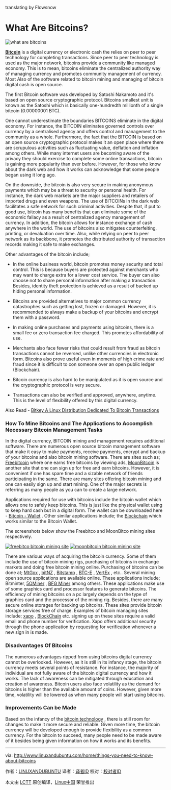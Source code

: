 translating by Flowsnow

What Are Bitcoins?
======

![what are bitcoins](http://www.linuxandubuntu.com/uploads/2/1/1/5/21152474/what-are-bitcoins_orig.jpg)

 **[Bitcoin][1]** is a digital currency or electronic cash the relies on peer to peer technology for completing transactions. Since peer to peer technology is used as the major network, bitcoins provide a community like managed economy. This is to mean, bitcoins eliminate the centralized authority way of managing currency and promotes community management of currency. Most Also of the software related to bitcoin mining and managing of bitcoin digital cash is open source. 

​The first Bitcoin software was developed by Satoshi Nakamoto and it's based on open source cryptographic protocol. Bitcoins smallest unit is known as the Satoshi which is basically one-hundredth millionth of a single bitcoin (0.00000001 BTC). 

One cannot underestimate the boundaries BITCOINS eliminate in the digital economy. For instance, the BITCOIN eliminates governed controls over currency by a centralised agency and offers control and management to the community as a whole. Furthermore, the fact that the BITCOIN is based on an open source cryptographic protocol makes it an open place where there are scrupulous activities such as fluctuating value, deflation and inflation among others. While many internet users are becoming aware of the privacy they should exercise to complete some online transactions, bitcoin is gaining more popularity than ever before. However, for those who know about the dark web and how it works can acknowledge that some people began using it long ago. 

On the downside, the bitcoin is also very secure in making anonymous payments which may be a threat to security or personal health. For instance, the dark web markets are the major suppliers and retailers of imported drugs and even weapons. The use of BITCOINs in the dark web facilitates a safe network for such criminal activities. Despite that, if put to good use, bitcoin has many benefits that can eliminate some of the economic fallacy as a result of centralized agency management of currency. In addition, the bitcoin allows for instance exchange of cash anywhere in the world. The use of bitcoins also mitigates counterfeiting, printing, or devaluation over time. Also, while relying on peer to peer network as its backbone, it promotes the distributed authority of transaction records making it safe to make exchanges. 

Other advantages of the bitcoin include;

*   In the online business world, bitcoin promotes money security and total control. This is because buyers are protected against merchants who may want to charge extra for a lower cost service. The buyer can also choose not to share personal information after making a transaction. Besides, identity theft protection is achieved as a result of backed up hiding personal information.  

*   Bitcoins are provided alternatives to major common currency catastrophes such as getting lost, frozen or damaged. However, it is recommended to always make a backup of your bitcoins and encrypt them with a password. 

*   In making online purchases and payments using bitcoins, there is a small fee or zero transaction fee charged. This promotes affordability of use.

*   Merchants also face fewer risks that could result from fraud as bitcoin transactions cannot be reversed, unlike other currencies in electronic form. Bitcoins also prove useful even in moments of high crime rate and fraud since it is difficult to con someone over an open public ledger (Blockchain).

*   Bitcoin currency is also hard to be manipulated as it is open source and the cryptographic protocol is very secure.

*   Transactions can also be verified and approved, anywhere, anytime. This is the level of flexibility offered by this digital currency. 

Also Read - [Bitkey A Linux Distribution Dedicated To Bitcoin Transactions][2]

### How To Mine Bitcoins and The Applications to Accomplish Necessary Bitcoin Management Tasks

​In the digital currency, BITCOIN mining and management requires additional software. There are numerous open source bitcoin management software that make it easy to make payments, receive payments, encrypt and backup of your bitcoins and also bitcoin mining software. There are sites such as; [Freebitcoin][4] where one earns free bitcoins by viewing ads, [MoonBitcoin][5] is another site that one can sign up for free and earn bitcoins. However, it is convenient if one has spare time and a sizable network of friends participating in the same. There are many sites offering bitcoin mining and one can easily sign up and start mining. One of the major secrets is referring as many people as you can to create a large network.

Applications required for use with bitcoins include the bitcoin wallet which allows one to safely keep bitcoins. This is just like the physical wallet using to keep hard cash but in a digital form. The wallet can be downloaded here - [Bitcoin - Wallet][6] . Other similar applications include;  the [Blockchain][7] which works similar to the Bitcoin Wallet.

The screenshots below show the Freebitco and MoonBitco mining sites respectively. 

 [![freebitco bitcoin mining site](http://www.linuxandubuntu.com/uploads/2/1/1/5/21152474/freebitco-bitcoin-mining-site_orig.jpg)][8] 
 [![moonbitcoin bitcoin mining site](http://www.linuxandubuntu.com/uploads/2/1/1/5/21152474/moonbitcoin-bitcoin-mining-site_orig.png)][9] 

​There are various ways of acquiring the bitcoin currency. Some of them include the use of bitcoin mining rigs, purchasing of bitcoins in exchange markets and doing free bitcoin mining online. Purchasing of bitcoins can be done at; [MtGox][10] , [bitNZ][11] , [Bitstamp][12] , [BTC-E][13] , [VertEx][14] , etc.. Several mining open source applications are available online. These applications include; Bitminter, [5OMiner][15] , [BFG Miner][16] among others. These applications make use of some graphics card and processor features to generate bitcoins. The efficiency of mining bitcoins on a pc largely depends on the type of graphics card and the processor of the mining rig. Besides, there are many secure online storages for backing up bitcoins. These sites provide bitcoin storage services free of charge. Examples of bitcoin managing sites include; [xapo][17] , [BlockChain][18] etc. signing up on these sites require a valid email and phone number for verification. Xapo offers additional security through the phone application by requesting for verification whenever a new sign in is made.  

### Disadvantages Of Bitcoins

​The numerous advantages ripped from using bitcoins digital currency cannot be overlooked. However, as it is still in its infancy stage, the bitcoin currency meets several points of resistance. For instance, the majority of individual are not fully aware of the bitcoin digital currency and how it works. The lack of awareness can be mitigated through education and creation of awareness. Bitcoin users also face volatility as the demand for bitcoins is higher than the available amount of coins.  However, given more time, volatility will be lowered as when many people will start using bitcoins. 

### Improvements Can be Made

​Based on the infancy of the [bitcoin technology][19] , there is still room for changes to make it more secure and reliable. Given more time, the bitcoin currency will be developed enough to provide flexibility as a common currency. For the bitcoin to succeed, many people need to be made aware of it besides being given information on how it works and its benefits.

--------------------------------------------------------------------------------

via: http://www.linuxandubuntu.com/home/things-you-need-to-know-about-bitcoins

作者：[LINUXANDUBUNTU][a]
译者：[译者ID](https://github.com/译者ID)
校对：[校对者ID](https://github.com/校对者ID)

本文由 [LCTT](https://github.com/LCTT/TranslateProject) 原创编译，[Linux中国](https://linux.cn/) 荣誉推出

[a]:http://www.linuxandubuntu.com/
[1]:http://www.linuxandubuntu.com/home/bitkey-a-linux-distribution-dedicated-for-conducting-bitcoin-transactions
[2]:http://www.linuxandubuntu.com/home/bitkey-a-linux-distribution-dedicated-for-conducting-bitcoin-transactions
[3]:http://www.linuxandubuntu.com/home/things-you-need-to-know-about-bitcoins
[4]:https://freebitco.in/?r=2167375
[5]:http://moonbit.co.in/?ref=c637809a5051
[6]:https://bitcoin.org/en/choose-your-wallet
[7]:https://blockchain.info/wallet/
[8]:http://www.linuxandubuntu.com/uploads/2/1/1/5/21152474/freebitco-bitcoin-mining-site_orig.jpg
[9]:http://www.linuxandubuntu.com/uploads/2/1/1/5/21152474/moonbitcoin-bitcoin-mining-site_orig.png
[10]:http://mtgox.com/
[11]:https://en.bitcoin.it/wiki/BitNZ
[12]:https://www.bitstamp.net/
[13]:https://btc-e.com/
[14]:https://www.vertexinc.com/
[15]:https://www.downloadcloud.com/bitcoin-miner-software.html
[16]:https://github.com/luke-jr/bfgminer
[17]:https://xapo.com/
[18]:https://www.blockchain.com/
[19]:https://en.wikipedia.org/wiki/Bitcoin
